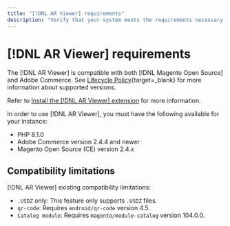 ```yaml
---
title: "[!DNL AR Viewer] requirements"
description: "Verify that your system meets the requirements necessary to use the [!DNL AR Viewer] for Adobe Commerce extension."
---
```

# [!DNL AR Viewer] requirements

The [!DNL AR Viewer] is compatible with both [!DNL Magento Open Source] and Adobe Commerce. See [Lifecycle Policy](https://experienceleague.adobe.com/docs/commerce-operations/release/planning/lifecycle-policy.html){target=_blank} for more information about supported versions.

Refer to [Install the [!DNL AR Viewer] extension](../catalog/ar-viewer-setup.md) for more information.

In order to use [!DNL AR Viewer], you must have the following available for your instance:

* PHP 8.1.0
* Adobe Commerce version 2.4.4 and newer
* Magento Open Source (CE) version 2.4.x

## Compatibility limitations

[!DNL AR Viewer] existing compatibility limitations:

* `.USDZ` only: This feature only supports `.USDZ` files.
* `qr-code`: Requires `endroid/qr-code` version 4.5.
* `Catalog module`: Requires `magento/module-catalog` version 104.0.0.
